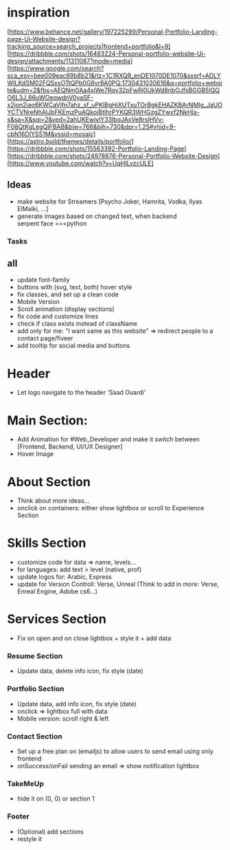 # inspiration

[https://www.behance.net/gallery/197225299/Personal-Portfolio-Landing-page-Ui-Website-design?tracking_source=search_projects|frontend+portfolio&l=9]
[https://dribbble.com/shots/16483224-Personal-portfolio-website-Ui-design/attachments/11311087?mode=media]
[https://www.google.com/search?sca_esv=bee009eac89b8b21&rlz=1C1RXQR_enDE1070DE1070&sxsrf=ADLYWILKdSM02FQSxsOTtQPb0G8vr8A0PQ:1730431030616&q=portfolio+website&udm=2&fbs=AEQNm0Aa4sjWe7Rqy32pFwRj0UkWd8nbOJfsBGGB5IQQO6L3J_86uWOeqwdnV0yaSF-x2jon2iao6KWCaVjfn7ahz_sf_uPKlBgHiXUTxuTOrBgkEHAZKBArNMIg_JaUOYCTVNreNhAlJbFKEmzPuAQkoiBtIhrPYKQR3WHGzgZYwxf2NkHIa-s&sa=X&sqi=2&ved=2ahUKEwivlY33lbqJAxVe8rsIHVv-F08QtKgLegQIFBAB&biw=766&bih=730&dpr=1.25#vhid=9-cbN16DIYSS1M&vssid=mosaic]
[https://astro.build/themes/details/portfolio/]
[https://dribbble.com/shots/15563392-Portfolio-Landing-Page]
[https://dribbble.com/shots/24978876-Personal-Portfolio-Website-Design]
[https://www.youtube.com/watch?v=UqHILyzcULE]

## Ideas

- make website for Streamers [Psycho Joker, Hamrita, Vodka, Ilyas ElMalki, ...]
- generate images based on changed text, when backend serpent face ===python

### Tasks

## all

- update font-family
- buttons with (svg, text, both) hover style
- fix classes, and set up a clean code
- Mobile Version
- Scroll animation (display sections)
- fix code and customize lines
- check if class exists instead of className
- add only for me: "I want same as this website" => redirect people to a contact page/fiveer
- add tooltip for social media and buttons

# Header

- Let logo navigate to the header 'Saad Ouardi'

# Main Section:

- Add Animation for #Web_Developer and make it switch between [Frontend, Backend, UI/UX Designer]
- Hover Image

# About Section

- Think about more ideas...
- onclick on containers: either show lightbox or scroll to Experience Section

# Skills Section

- customize code for data => name, levels...
- for languages: add text > level (native, prof)
- update logos for: Arabic, Express
- update for Version Controll: Verse, Unreal
(Think to add in more: Verse, Enreal Engine, Adobe cs6...)

# Services Section

- Fix on open and on close lightbox + style it + add data

### Resume Section

- Update data, delete info icon, fix style (date)

### Portfolio Section

- Update data, add info icon, fix style (date)
- onclick => lightbox full with data
- Mobile version: scroll right & left

### Contact Section

- Set up a free plan on (emailjs) to allow users to send email using only frontend
- onSuccess/onFail sending an email => show notification lightbox

### TakeMeUp

- hide it on (0, 0) or section 1

### Footer

- (Optional) add sections
- restyle it

